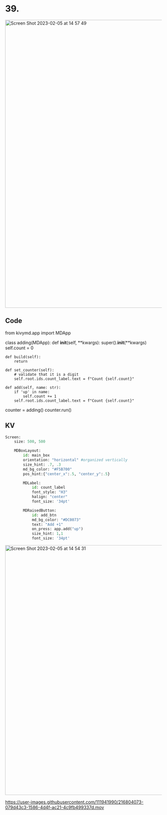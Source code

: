 # 39.
<img width="923" alt="Screen Shot 2023-02-05 at 14 57 49" src="https://user-images.githubusercontent.com/111941990/216804202-b2d93b52-15a3-42d5-8c7c-63af5b5ab90d.png">

## Code
from kivymd.app import MDApp


class adding(MDApp):
    def __init__(self, **kwargs):
        super().__init__(**kwargs)
        self.count = 0

    def build(self):
        return

    def set_counter(self):
        # validate that it is a digit
        self.root.ids.count_label.text = f"Count {self.count}"

    def add(self, name: str):
        if 'up' in name:
            self.count += 1
        self.root.ids.count_label.text = f"Count {self.count}"


counter = adding()
counter.run()


## KV
```.py
Screen:
    size: 500, 500

    MDBoxLayout:
        id: main_box
        orientation: "horizontal" #organized vertically
        size_hint: .7, .3
        md_bg_color: "#F5B700"
        pos_hint:{"center_x":.5, "center_y":.5}

        MDLabel:
            id: count_label
            font_style: "H3"
            halign: "center"
            font_size: '34pt'

        MDRaisedButton:
            id: add_btn
            md_bg_color: "#DC0073"
            text: "Add +1"
            on_press: app.add("up")
            size_hint: 1,1
            font_size: '34pt'
```

<img width="801" alt="Screen Shot 2023-02-05 at 14 54 31" src="https://user-images.githubusercontent.com/111941990/216804102-8c0cd7d4-1ed9-4927-b1cc-949436e558eb.png">


https://user-images.githubusercontent.com/111941990/216804073-079d43c3-1586-4d4f-ac21-4c9fb499337d.mov

